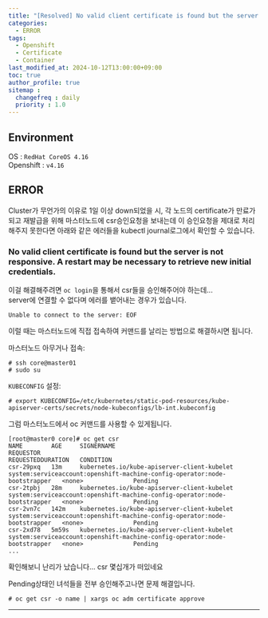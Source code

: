 ```yaml
---
title: "[Resolved] No valid client certificate is found but the server is not responsive"
categories: 
  - ERROR
tags:
  - Openshift
  - Certificate
  - Container
last_modified_at: 2024-10-12T13:00:00+09:00
toc: true
author_profile: true
sitemap :
  changefreq : daily
  priority : 1.0
---
```



## Environment
OS : `RedHat CoreOS 4.16`   
Openshift : `v4.16`     

## ERROR

Cluster가 무언가의 이유로 1일 이상 down되었을 시, 각 노드의 certificate가 만료가 되고 재발급을 위해 마스터노드에 csr승인요청을 보내는데 이 승인요청을 제대로 처리해주지 못한다면 아래와 같은 에러들을 kubectl journal로그에서 확인할 수 있습니다.  

### No valid client certificate is found but the server is not responsive. A restart may be necessary to retrieve new initial credentials.

이걸 해결해주려면 `oc login`을 통해서 csr들을 승인해주어야 하는데...  
server에 연결할 수 없다며 에러를 뱉어내는 경우가 있습니다.  
~~~
Unable to connect to the server: EOF
~~~

이럴 때는 마스터노드에 직접 접속하여 커맨드를 날리는 방법으로 해결하시면 됩니다.  

마스터노드 아무거나 접속:  
~~~
# ssh core@master01
# sudo su 
~~~

`KUBECONFIG` 설정:
~~~
# export KUBECONFIG=/etc/kubernetes/static-pod-resources/kube-apiserver-certs/secrets/node-kubeconfigs/lb-int.kubeconfig
~~~

그럼 마스터노드에서 oc 커맨드를 사용할 수 있게됩니다.  
~~~
[root@master0 core]# oc get csr
NAME        AGE     SIGNERNAME                                    REQUESTOR                                                                   REQUESTEDDURATION   CONDITION
csr-29pxq   13m     kubernetes.io/kube-apiserver-client-kubelet   system:serviceaccount:openshift-machine-config-operator:node-bootstrapper   <none>              Pending
csr-2tpbj   28m     kubernetes.io/kube-apiserver-client-kubelet   system:serviceaccount:openshift-machine-config-operator:node-bootstrapper   <none>              Pending
csr-2vn7c   142m    kubernetes.io/kube-apiserver-client-kubelet   system:serviceaccount:openshift-machine-config-operator:node-bootstrapper   <none>              Pending
csr-2xd78   5m59s   kubernetes.io/kube-apiserver-client-kubelet   system:serviceaccount:openshift-machine-config-operator:node-bootstrapper   <none>              Pending
...
~~~
확인해보니 난리가 났습니다... csr 몇십개가 떠있네요  


Pending상태인 녀석들을 전부 승인해주고나면 문제 해결입니다.   
~~~
# oc get csr -o name | xargs oc adm certificate approve
~~~

----